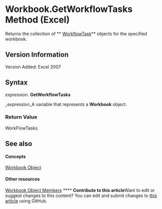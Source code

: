 
# Workbook.GetWorkflowTasks Method (Excel)

Returns the collection of  ** [WorkflowTask](http://msdn.microsoft.com/library/9d17947e-f12a-2f97-7888-8d5ec9f85011%28Office.15%29.aspx)** objects for the specified workbook.


## Version Information

Version Added: Excel 2007 


## Syntax

 _expression_. **GetWorkflowTasks**

 _expression_A variable that represents a  **Workbook** object.


### Return Value

WorkFlowTasks


## See also


#### Concepts


 [Workbook Object](8c00aa60-c974-eed3-0812-3c9625eb0d4c.md)
#### Other resources


 [Workbook Object Members](dce102a3-25de-3ff4-2ce5-bc56e08baca7.md)
****   **Contribute to this article**Want to edit or suggest changes to this content? You can edit and submit changes to  [this article](https://github.com/jhershey00/VBA_Excel_Test/OpenXMLCon/articles/8a5ff9e0-b23a-930c-bb65-a1daa10cd946.md) using GitHub.

